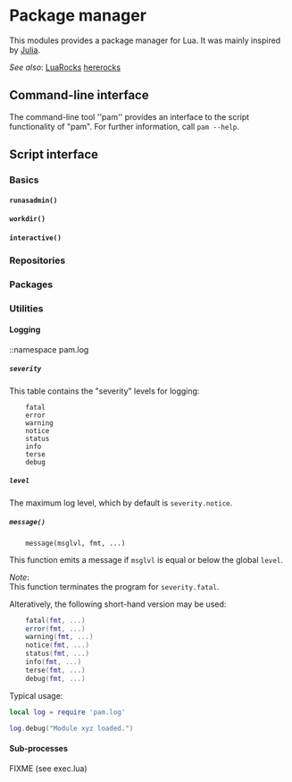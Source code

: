 # Package manager

This modules provides a package manager for Lua. It was mainly inspired by
[Julia](https://julialang.org). 

*See also*:
    [LuaRocks](https://luarocks.org/)
    [hererocks](https://github.com/luarocks/hererocks)

## Command-line interface

The command-line tool ''pam'' provides an interface to the script functionality
of "pam". For further information, call `pam --help`.

## Script interface

### Basics

#### `runasadmin()`
#### `workdir()`
#### `interactive()`


### Repositories

### Packages

### Utilities

#### Logging

::namespace pam.log

##### `severity`

This table contains the "severity" levels for logging:

```
    fatal
    error
    warning
    notice
    status
    info
    terse
    debug
```

##### `level`

The maximum log level, which by default is `severity.notice`.

##### `message()`

```[.lua]
    message(msglvl, fmt, ...)
```

This function emits a message if `msglvl` is equal or below the global `level`.

*Note*:<br/>
This function terminates the program for `severity.fatal`.

Alteratively, the following short-hand version may be used:
```.lua
    fatal(fmt, ...)
    error(fmt, ...)
    warning(fmt, ...)
    notice(fmt, ...)
    status(fmt, ...)
    info(fmt, ...)
    terse(fmt, ...)
    debug(fmt, ...)
```

Typical usage:
```.lua
local log = require 'pam.log'

log.debug("Module xyz loaded.")
```

#### Sub-processes

FIXME (see exec.lua)

